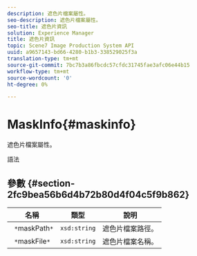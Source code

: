 ```yaml
---
description: 遮色片檔案屬性。
seo-description: 遮色片檔案屬性。
seo-title: 遮色片資訊
solution: Experience Manager
title: 遮色片資訊
topic: Scene7 Image Production System API
uuid: a9657143-bd66-4280-b1b3-338529025f3a
translation-type: tm+mt
source-git-commit: 7bc7b3a86fbcdc57cfdc31745fae3afc06e44b15
workflow-type: tm+mt
source-wordcount: '0'
ht-degree: 0%

---
```



# MaskInfo{#maskinfo}

遮色片檔案屬性。

語法

## 參數 {#section-2fc9bea56b6d4b72b80d4f04c5f9b862}

| 名稱 | 類型 | 說明 |
|---|---|---|
| ` *`maskPath`*` | `xsd:string` | 遮色片檔案路徑。 |
| ` *`maskFile`*` | `xsd:string` | 遮色片檔案名稱。 |

